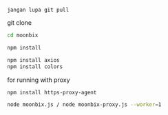 `jangan lupa git pull`


git clone

```bash
cd moonbix
```

```bash
npm install
```

```bash
npm install axios
npm install colors
```

for running  with proxy
```bash
npm install https-proxy-agent
```
```bash
node moonbix.js / node moonbix-proxy.js --worker=1
```

